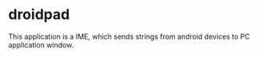 # droidpad

This application is a IME, which sends strings from android devices to PC application window.
